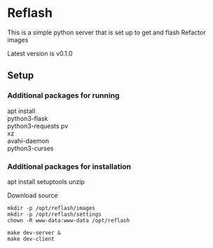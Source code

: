 # Reflash

This is a simple python server that is set up to
get and flash Refactor images

Latest version is v0.1.0

## Setup
### Additional packages for running
apt install \
python3-flask \
python3-requests
pv \
xz \
avahi-daemon \
python3-curses

### Additional packages for installation
apt install setuptools unzip


Download source

```
mkdir -p /opt/reflash/images
mkdir -p /opt/reflash/settings
chown -R www-data:www-data /opt/reflash

make dev-server &
make dev-client
```
